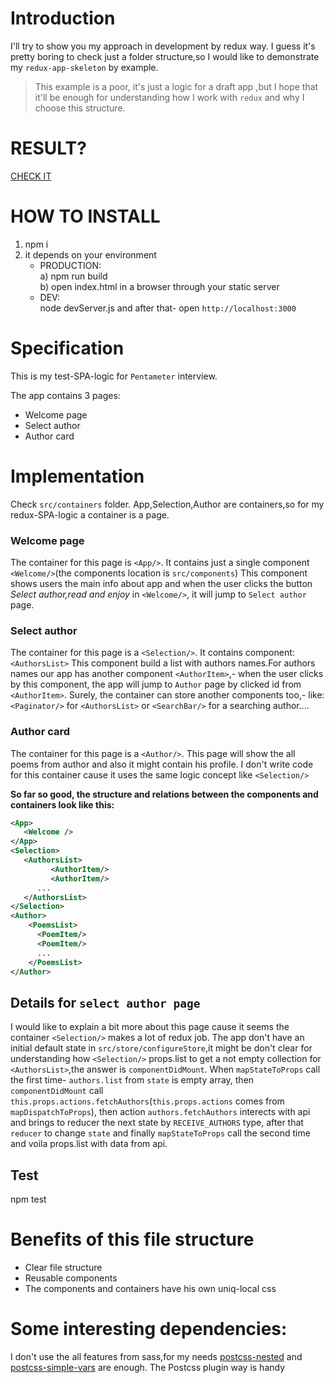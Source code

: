 
# Introduction

I'll try to show you my approach in development by redux way.
I guess it's pretty boring to check just a folder structure,so 
I would like to demonstrate my `redux-app-skeleton` by example.
>This example is a poor,
>it's just a logic for a draft app ,but I hope that it'll be enough for understanding how I work with `redux`
>and why I choose this structure.

# RESULT?
[CHECK IT](http://osmanov.github.io/pentameter.html)

# HOW TO INSTALL
1. npm i 
2. it depends on your environment
   * PRODUCTION: <br /> 
   a) npm run build <br /> 
   b) open index.html in a browser through your static server   <br /> 
   * DEV: <br /> 
   node devServer.js and after that- open `http://localhost:3000` 


     
# Specification
This is my test-SPA-logic for `Pentameter` interview.

The app contains 3 pages:

* Welcome page
* Select author
* Author card

     
# Implementation    
 Check `src/containers` folder.
 App,Selection,Author are containers,so for my redux-SPA-logic a container is a page.
### Welcome page
The container for this page is `<App/>`.
It contains just a single component `<Welcome/>`(the components location is  `src/components`)
This component shows users the main info about app and when the user clicks the button _Select author,read and enjoy_ in `<Welcome/>`,
it will jump to `Select author` page.
### Select author
The container for this page is a `<Selection/>`.
It contains component:`<AuthorsList>`
This component build a list with authors names.For authors names our app has another component `<AuthorItem>`,- when the user clicks by this component,
the app will jump to `Author` page by clicked id from `<AuthorItem>`.
Surely, the container can store another components too,- like:`<Paginator/>` for  `<AuthorsList>` or `<SearchBar/>` for a searching  author.... 
### Author card
The container for this page is a `<Author/>`.
This page will show the all poems from author and also it might contain his profile.
I don't write code for this container cause it uses the same logic concept like  `<Selection/>`


**So far so good, the structure and relations between the components and containers look like this:**   
```xml
<App>
   <Welcome />
</App>
<Selection>
   <AuthorsList>
         <AuthorItem/>
         <AuthorItem/>
      ...
   </AuthorsList>
</Selection>
<Author>
    <PoemsList>
      <PoemItem/>
      <PoemItem/>
      ...
    </PoemsList>
</Author>
```

## Details for `select author page`  
I would like to explain a bit more about this page cause it seems the container `<Selection/>` makes a lot of redux job.
The app don't have an initial default state in `src/store/configureStore`,it might be don't clear for understanding how  `<Selection/>` props.list to get
a not empty collection for `<AuthorsList>`,the answer is `componentDidMount`.
When  `mapStateToProps` call the first time- `authors.list` from `state` is empty array,
then  `componentDidMount` call `this.props.actions.fetchAuthors`(`this.props.actions` comes from `mapDispatchToProps`),
then  action `authors.fetchAuthors` interects with api and brings to reducer the next state by `RECEIVE_AUTHORS` type, after that `reducer` to change
`state` and finally `mapStateToProps` call the second time and voila props.list with data from api.      

## Test
npm test

# Benefits of this file structure
* Clear file structure
* Reusable components
* The components and containers have his own uniq-local css

# Some interesting dependencies:
I don't use the all features from sass,for my needs
[postcss-nested](https://github.com/postcss/postcss-nested) and [postcss-simple-vars](https://github.com/postcss/postcss-simple-vars) are enough.
The Postcss plugin way is handy 


